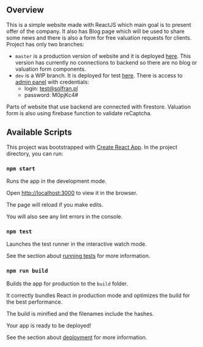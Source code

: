
## Overview

  This is a simple website made with ReactJS which main goal is to present offer of the company. It also has Blog page which will be used to share some news and there is also a form for free valuation requests for clients. 
Project has only two branches: 

 - `master` is a production version of website and it is deployed [here]([https://www.solfranenergy.pl/](https://www.solfranenergy.pl/)). This version has currently no connections to backend so there are no blog or valuation form components.
 - `dev` is a WIP branch. It is deployed for test [here]([https://www.solfranenergy.pl/](https://www.solfranenergy.pl/)). There is access to [admin panel]([https://solfran-d9446.firebaseapp.com/admin](https://solfran-d9446.firebaseapp.com/admin)) with credentials:
	 - login: test@solfran.pl
	 - password: M0pjKc4#

Parts of website that use backend are connected with firestore. Valuation form is also using firebase function to
 validate reCaptcha. 

## Available Scripts

  
This project was bootstrapped with [Create React App](https://github.com/facebook/create-react-app).
In the project directory, you can run:

  

### `npm start`

  

Runs the app in the development mode.<br />

Open [http://localhost:3000](http://localhost:3000) to view it in the browser.

  

The page will reload if you make edits.<br />

You will also see any lint errors in the console.

  

### `npm test`

  

Launches the test runner in the interactive watch mode.<br />

See the section about [running tests](https://facebook.github.io/create-react-app/docs/running-tests) for more information.

  

### `npm run build`

  

Builds the app for production to the `build` folder.<br />

It correctly bundles React in production mode and optimizes the build for the best performance.

  

The build is minified and the filenames include the hashes.<br />

Your app is ready to be deployed!

  

See the section about [deployment](https://facebook.github.io/create-react-app/docs/deployment) for more information.